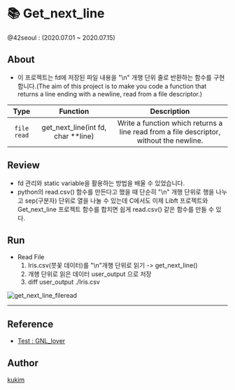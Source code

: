 # 📚 Get_next_line
@42seoul : (2020.07.01 ~ 2020.07.15)

## About
- 이 프로젝트는 fd에 저장된 파일 내용을 "\n" 개행 단위 줄로 반환하는 함수를 구현합니다.(The aim of this project is to make you code a function that returns a line
ending with a newline, read from a file descriptor.)

|  Type   | Function | Description |   
| :---: | :--------: | :-----------: |
| `file read` | get_next_line(int fd, char **line) | Write a function which returns a line read from a file descriptor, without the newline.  |

## Review
- fd 관리와 static variable을 활용하는 방법을 배울 수 있었습니다.
- python의 read.csv() 함수를 만든다고 했을 때 단순히 "\n" 개행 단위로 행을 나누고 sep(구분자) 단위로 열을 나눌 수 있는데 C에서도 이제 Libft 프로젝트와 Get_next_line 프로젝트 함수를 합치면 쉽게 read.csv() 같은 함수를 만들 수 있다.

## Run
- Read File
	1. Iris.csv(붓꽃 데이터)를 "\n"개행 단위로 읽기 -> get_next_line()
	2. 개행 단위로 읽은 데이터 user_output 으로 저장
	3. diff user_output ./Iris.csv

![get_next_line_fileread](https://user-images.githubusercontent.com/57086195/104798401-e41d2f80-5809-11eb-94e1-441b03ccfdd7.gif)


---

## Reference
- [Test : GNL_lover](https://github.com/charMstr/GNL_lover)

## Author
[kukim](https://github.com/ku-kim)
